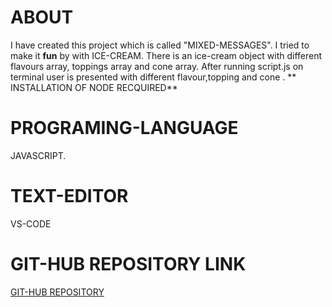 # ABOUT

I have created this project which is called "MIXED-MESSAGES".
I tried to make it **fun** by with ICE-CREAM.
There is an ice-cream object with different flavours array,
toppings array and cone array. After running script.js on terminal
user is presented with different flavour,topping and cone .
** INSTALLATION OF  NODE RECQUIRED** 

# PROGRAMING-LANGUAGE
JAVASCRIPT.

# TEXT-EDITOR
VS-CODE

# GIT-HUB REPOSITORY LINK
[GIT-HUB REPOSITORY]("https://github.com/nehreetkaur/Mixed-Messages")


